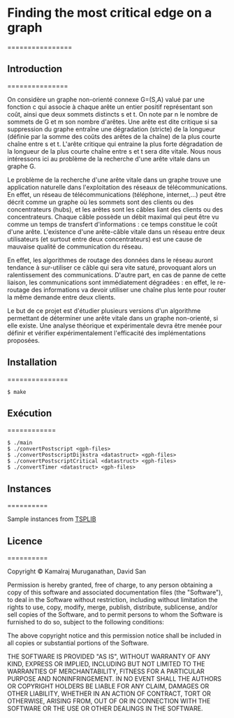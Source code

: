 # Finding the most critical edge on a graph
================

## Introduction
===============

On considère un graphe non-orienté connexe G=(S,A) valué par une fonction c qui associe à chaque arête un entier positif représentant son coût, ainsi que deux sommets distincts s et t. On note par n le nombre de sommets de G et m son nombre d'arêtes. Une arête est dite critique si sa suppression du graphe entraîne une dégradation (stricte) de la longueur (définie par la somme des coûts des arêtes de la chaîne) de la plus courte chaîne entre s et t. L'arête critique qui entraine la plus forte dégradation de la longueur de la plus courte chaîne entre s et t sera dite vitale. Nous nous intéressons ici au problème de la recherche d'une arête vitale dans un graphe G.

Le problème de la recherche d'une arête vitale dans un graphe trouve une application naturelle dans l'exploitation des réseaux de télécommunications. En effet, un réseau de télécommunications (téléphone, internet,…) peut être décrit comme un graphe où les sommets sont des clients ou des concentrateurs (hubs), et les arêtes sont les câbles liant des clients ou des concentrateurs. Chaque câble possède un débit maximal qui peut être vu comme un temps de transfert d'informations : ce temps constitue le coût d'une arête. L'existence d'une arête-câble vitale dans un réseau entre deux utilisateurs (et surtout entre deux concentrateurs) est une cause de mauvaise qualité de communication du réseau.

En effet, les algorithmes de routage des données dans le réseau auront tendance à sur-utiliser ce câble qui sera vite saturé, provoquant alors un ralentissement des communications. D'autre part, en cas de panne de cette liaison, les communications sont immédiatement dégradées : en effet, le re-routage des informations va devoir utiliser une chaîne plus lente pour router la même demande entre deux clients.

Le but de ce projet est d'étudier plusieurs versions d'un algorithme permettant de déterminer une arête vitale dans un graphe non-orienté, si elle existe. Une analyse théorique et expérimentale devra être menée pour définir et vérifier expérimentalement l'efficacité des implémentations proposées.

## Installation
===============

```$ make```
	
	
## Exécution
============

```
$ ./main
$ ./convertPostscript <gph-files>
$ ./convertPostscriptDijkstra <datastruct> <gph-files>
$ ./convertPostscriptCritical <datastruct> <gph-files>
$ ./convertTimer <datastruct> <gph-files>
```


## Instances
==========

Sample instances from [TSPLIB](http://comopt.ifi.uni-heidelberg.de/software/TSPLIB95/)


## Licence
==========

Copyright © Kamalraj Muruganathan, David San

Permission is hereby granted, free of charge, to any person obtaining a copy of this software and associated documentation files (the "Software"), to deal in the Software without restriction, including without limitation the rights to use, copy, modify, merge, publish, distribute, sublicense, and/or sell copies of the Software, and to permit persons to whom the Software is furnished to do so, subject to the following conditions:

The above copyright notice and this permission notice shall be included in all copies or substantial portions of the Software.

THE SOFTWARE IS PROVIDED "AS IS", WITHOUT WARRANTY OF ANY KIND, EXPRESS OR IMPLIED, INCLUDING BUT NOT LIMITED TO THE WARRANTIES OF MERCHANTABILITY, FITNESS FOR A PARTICULAR PURPOSE AND NONINFRINGEMENT. IN NO EVENT SHALL THE AUTHORS OR COPYRIGHT HOLDERS BE LIABLE FOR ANY CLAIM, DAMAGES OR OTHER LIABILITY, WHETHER IN AN ACTION OF CONTRACT, TORT OR OTHERWISE, ARISING FROM, OUT OF OR IN CONNECTION WITH THE SOFTWARE OR THE USE OR OTHER DEALINGS IN THE SOFTWARE.

